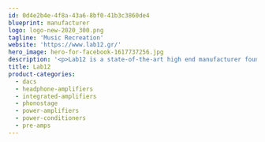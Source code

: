 ```yaml
---
id: 0d4e2b4e-4f8a-43a6-8bf0-41b3c3860de4
blueprint: manufacturer
logo: logo-new-2020_300.png
tagline: 'Music Recreation'
website: 'https://www.lab12.gr/'
hero_image: hero-for-facebook-1617737256.jpg
description: '<p>Lab12 is a state-of-the-art high end manufacturer founded in 2012 by Stratos Vichos, an electronic engineer with expertise in audio designing for over 20 years and a deeply progressive vision for our beloved industry.</p><p>Years of passionate experiments, explorations and R &amp; D transformed Lab12 from a one-man operation at a little lab on the 12<sup>th</sup>&nbsp;of the street to a fast growing venture. However, what is at the heart of all the products we produce, is that they hold on to our core belief that the emotional impact and an engaging musical performance are the most important factors when we listen to a piece of music.</p><p>Lab12 is a technology and performance driven company and our third generation of products offer a unique value that can meet the highest demands of music lovers and audiophiles, wherever in the world you are. Our products incorporate and introduce learning and technology from the 21st, but first and foremost it is the music that matters.</p><p>Our portfolio is growing by the month and we’re able to serve the growing needs of the high-end audio industry and contemporary audiophiles with more sophisticated devices, where technology never gets in the way of the music.</p><p>And, perhaps most importantly, we didn’t change our painstaking design and development process. Each and every product undergoes state-of-the-art measuring processes and final tuning that is the result of prolonged listening and combinations to ensure that you, the end user, get a truly exceptional product that simply lets you enjoy the music you love.</p><p>Glowing reviews and a dedicated following reflects our attitude – we simply love what we do. Our audio products are made for high-end audio enthusiasts by high-end audio enthusiasts – plain and simple.</p>'
title: Lab12
product-categories:
  - dacs
  - headphone-amplifiers
  - integrated-amplifiers
  - phonostage
  - power-amplifiers
  - power-conditioners
  - pre-amps
---
```

